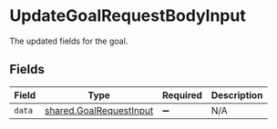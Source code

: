 # UpdateGoalRequestBodyInput

The updated fields for the goal.


## Fields

| Field                                                              | Type                                                               | Required                                                           | Description                                                        |
| ------------------------------------------------------------------ | ------------------------------------------------------------------ | ------------------------------------------------------------------ | ------------------------------------------------------------------ |
| `data`                                                             | [shared.GoalRequestInput](../../models/shared/goalrequestinput.md) | :heavy_minus_sign:                                                 | N/A                                                                |